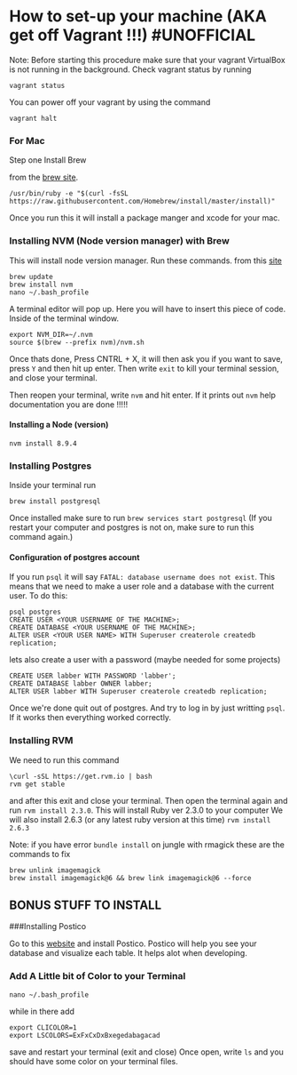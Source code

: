 # How to set-up your machine (AKA get off Vagrant !!!)  #UNOFFICIAL

Note: Before starting this procedure make sure that your vagrant VirtualBox is not running in the background. 
Check vagrant status by running 
```
vagrant status
``` 
You can power off your vagrant by using the command 
```
vagrant halt
```

### For Mac

Step one Install Brew


from the [brew site](https://brew.sh/).
```
/usr/bin/ruby -e "$(curl -fsSL https://raw.githubusercontent.com/Homebrew/install/master/install)"
```
Once you run this it will install a package manger and xcode for your mac.

### Installing NVM (Node version manager) with Brew

This will install node version manager.
Run these commands. from this [site](http://dev.topheman.com/install-nvm-with-homebrew-to-use-multiple-versions-of-node-and-iojs-easily/)

```
brew update
brew install nvm
nano ~/.bash_profile
```
A terminal editor will pop up. Here you will have to insert this piece of code. Inside of the terminal window.

```
export NVM_DIR=~/.nvm
source $(brew --prefix nvm)/nvm.sh
```
Once thats done, Press CNTRL + X, it will then ask you if you want to save, press `Y` and then hit up enter. Then write `exit` to kill your terminal session, and close your terminal.

Then reopen your terminal, write `nvm` and hit enter.  If it prints out `nvm` help documentation you are done !!!!!

#### Installing a Node (version)

```
nvm install 8.9.4
```

### Installing Postgres

Inside your terminal run

```
brew install postgresql
```
Once installed make sure to run `brew services start postgresql` (If you restart your computer and postgres is not on, make sure to run this command again.)

#### Configuration of postgres account

If you run `psql` it will say `FATAL: database username does not exist`. This means that we need to make a user role and a database with the current user.
To do this:

```
psql postgres
CREATE USER <YOUR USERNAME OF THE MACHINE>;
CREATE DATABASE <YOUR USERNAME OF THE MACHINE>;
ALTER USER <YOUR USER NAME> WITH Superuser createrole createdb replication;
```
lets also create a user with a password (maybe needed for some projects)
```
CREATE USER labber WITH PASSWORD 'labber';
CREATE DATABASE labber OWNER labber;
ALTER USER labber WITH Superuser createrole createdb replication;
```
Once we're done quit out of postgres. And try to log in by just writting `psql`. If it works then everything worked correctly.

### Installing RVM

We need to run this command

```
\curl -sSL https://get.rvm.io | bash
rvm get stable
```

and after this exit and close your terminal.
Then open the terminal again and run `rvm install 2.3.0`. This will install Ruby ver 2.3.0 to your computer
We will also install 2.6.3 (or any latest ruby version at this time)
`rvm install 2.6.3`

Note: if you have error `bundle install` on jungle with rmagick
these are the commands to fix
```
brew unlink imagemagick
brew install imagemagick@6 && brew link imagemagick@6 --force
```

## BONUS STUFF TO INSTALL

###Installing Postico

Go to this [website](https://eggerapps.at/postico/) and install Postico.
Postico will help you see your database and visualize each table. It helps alot when developing.

### Add A Little bit of Color to your Terminal

```
nano ~/.bash_profile
```

while in there add

```
export CLICOLOR=1
export LSCOLORS=ExFxCxDxBxegedabagacad
```

save and restart your terminal (exit and close)
Once open, write `ls` and you should have some color on your terminal files.